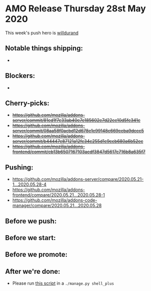 # AMO Release Thursday 28st May 2020

This week's push hero is [willdurand](https://github.com/willdurand)

## Notable things shipping:

-

## Blockers:

-

## Cherry-picks:

- ~~https://github.com/mozilla/addons-server/commit/81cd1f7c33ab40e7e185602e7d22ce10d5fc341c~~
- ~~https://github.com/mozilla/addons-server/commit/08aa58f0acbd12d678e1e99148c669ceba9dccc5~~
- ~~https://github.com/mozilla/addons-server/commit/b44447e87121a12fc34c255d1c9ccb680a6b52ec~~
- ~~https://github.com/mozilla/addons-frontend/commit/eb13b6507167103acdf3847d5617c716b8a635f7~~

## Pushing:

- https://github.com/mozilla/addons-server/compare/2020.05.21-1...2020.05.28-4
- https://github.com/mozilla/addons-frontend/compare/2020.05.21...2020.05.28-1
- https://github.com/mozilla/addons-code-manager/compare/2020.05.21...2020.05.28

## Before we push:

## Before we start:

## Before we promote:

## After we're done:

- Please run [this script](https://gist.github.com/willdurand/77eb11c3eea3be44f16d8f1a0b93bd20) in a `./manage.py shell_plus`
